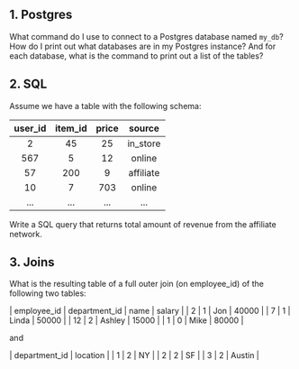 ## 1. Postgres

What command do I use to connect to a Postgres database named `my_db`?  How do I print out what databases are in my Postgres instance? And for each database, what is the command to print out a list of the tables?

## 2. SQL

Assume we have a table with the following schema:

|user_id | item_id | price | source |
|:--:| :--:|:--:|:--:|
| 2 | 45 | 25 | in_store |
| 567 | 5 | 12 | online |
| 57 | 200 | 9 | affiliate |
| 10 | 7 | 703 | online |
| ... | ... | ... | ... |


Write a SQL query that returns total amount of revenue from the affiliate network.

## 3. Joins 

What is the resulting table of a full outer join (on employee_id) of the following two tables:

| employee_id | department_id | name | salary |
| 2 | 1 | Jon | 40000 |
| 7 | 1 | Linda | 50000 |
| 12 | 2 | Ashley | 15000 |
| 1 | 0 | Mike | 80000 |

and

| department_id | location |
| 1 | 2 | NY |
| 2 | 2 | SF |
| 3 | 2 | Austin |
